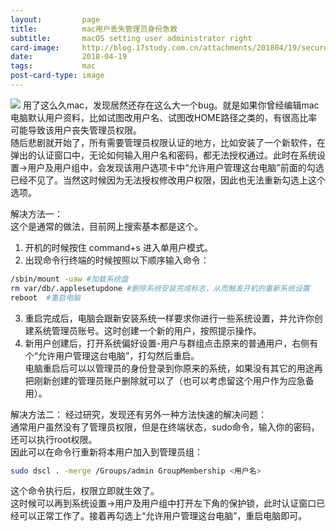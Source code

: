 ```yaml
---
layout:         page
title:          mac用户丢失管理员身份急救
subtitle:      	macOS setting user administrator right
card-image:		http://blog.17study.com.cn/attachments/201804/19/secure.jpeg
date:           2018-04-19
tags:           mac
post-card-type: image
---
```

![](http://blog.17study.com.cn/attachments/201804/19/secure.jpeg)
用了这么久mac，发现居然还存在这么大一个bug。就是如果你曾经编辑mac电脑默认用户资料，比如试图改用户名、试图改HOME路径之类的，有很高比率可能导致该用户丧失管理员权限。  
随后悲剧就开始了，所有需要管理员权限认证的地方，比如安装了一个新软件，在弹出的认证窗口中，无论如何输入用户名和密码，都无法授权通过。此时在系统设置->用户及用户组中，会发现该用户选项卡中“允许用户管理这台电脑”前面的勾选已经不见了。当然这时候因为无法授权修改用户权限，因此也无法重新勾选上这个选项。  

解决方法一：  
这个是通常的做法，目前网上搜索基本都是这个。  
1. 开机的时候按住 command+s 进入单用户模式。  
2. 出现命令行终端的时候按照以下顺序输入命令：  
```bash
/sbin/mount -uaw #加载系统盘
rm var/db/.applesetupdone #删除系统安装完成标志，从而触发开机的重新系统设置
reboot	#重启电脑
```  
3. 重启完成后，电脑会跟新安装系统一样要求你进行一些系统设置，并允许你创建系统管理员账号。这时创建一个新的用户，按照提示操作。  
4.  新用户创建后，打开系统偏好设置-用户与群组点击原来的普通用户，右侧有个“允许用户管理这台电脑”，打勾然后重启。  
电脑重启后可以以管理员的身份登录到你原来的系统，如果没有其它的用途再把刚新创建的管理员账户删除就可以了（也可以考虑留这个用户作为应急备用）。  

解决方法二：
经过研究，发现还有另外一种方法快速的解决问题：  
通常用户虽然没有了管理员权限，但是在终端状态，sudo命令，输入你的密码，还可以执行root权限。  
因此可以在命令行重新将本用户加入到管理员组：  
```bash
sudo dscl . -merge /Groups/admin GroupMembership <用户名>
```
这个命令执行后，权限立即就生效了。  
这时候可以再到系统设置->用户及用户组中打开左下角的保护锁，此时认证窗口已经可以正常工作了。接着再勾选上“允许用户管理这台电脑”，重启电脑即可。  

